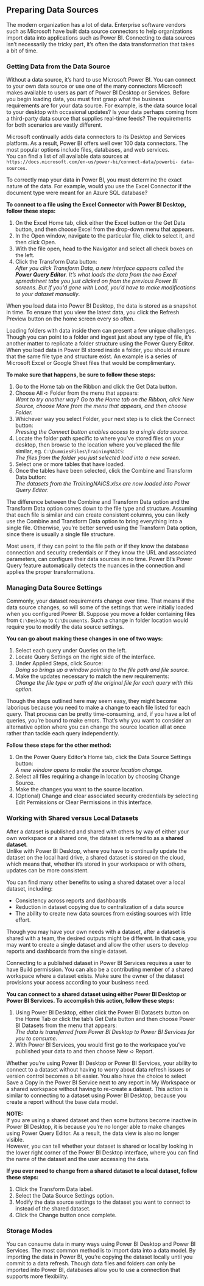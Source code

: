 ## Preparing Data Sources
The modern organization has a lot of data. Enterprise software vendors such as Microsoft have built data source connectors to help organizations import data into applications such as Power BI. Connecting to data sources isn’t necessarily the tricky part, it’s often the data transformation that takes a bit of time.

### Getting Data from the Data Source
Without a data source, it’s hard to use Microsoft Power BI. You can connect to your own data source or use one of the many connectors Microsoft makes available to users as part of Power BI Desktop or Services. Before you begin loading data, you must first grasp what the business requirements are for your data source. For example, is the data source local to your desktop with occasional updates? Is your data perhaps coming from a third-party data source that supplies real-time feeds? The requirements for both scenarios are vastly different.  

Microsoft continually adds data connectors to its Desktop and Services platform. As a result, Power BI offers well
over 100 data connectors. The most popular options include files, databases, and web services.  
You can find a list of all available data sources at `https://docs.microsoft.com/en-us/power-bi/connect-data/powerbi-
data-sources`.  

To correctly map your data in Power BI, you must determine the exact nature of the data. For example, would you use the Excel Connector if the document type were meant for an Azure SQL database?  

**To connect to a file using the Excel Connector with Power BI Desktop, follow these steps:**
1. On the Excel Home tab, click either the Excel button or the Get Data button, and then choose Excel from the drop-down menu that appears.
2. In the Open window, navigate to the particular file, click to select it, and then click Open.
3. With the file open, head to the Navigator and select all check boxes on the left.
4. Click the Transform Data button:  
*After you click Transform Data, a new interface appears called the **Power Query Editor**. It’s what loads the data from the two Excel spreadsheet tabs you just clicked on from the previous Power BI screens. But If you’d gone with Load, you’d have to make modifications to your dataset manually*.  

When you load data into Power BI Desktop, the data is stored as a snapshot in time. To ensure that you view the latest data, you click the Refresh Preview button on the home screen every so often.  

Loading folders with data inside them can present a few unique challenges. Though you can point to a folder and ingest just about any type of file, it’s another matter to replicate a folder structure using the Power Query Editor. When you load data in Power BI stored inside a folder, you should ensure that the same file type and structure exist. An example is a series of Microsoft Excel or Google Sheet files that would be complimentary.  

**To make sure that happens, be sure to follow these steps:**
1. Go to the Home tab on the Ribbon and click the Get Data button.
2. Choose All ➪ Folder from the menu that appears:  
*Want to try another way? Go to the Home tab on the Ribbon, click New Source, choose More from the menu that appears, and then choose Folder.*
3. Whichever way you select Folder, your next step is to click the Connect button:  
*Pressing the Connect button enables access to a single data source.*
4. Locate the folder path specific to where you’ve stored files on your desktop, then browse to the location where you’ve placed the file similar, eg. `C:\DummiesFiles\TrainingNAICS`:  
*The files from the folder you just selected load into a new screen.*
5. Select one or more tables that have loaded.
6. Once the tables have been selected, click the Combine and Transform Data button:  
*The datasets from the TrainingNAICS.xlsx are now loaded into Power Query Editor.*

The difference between the Combine and Transform Data option and the Transform Data option comes down to the file type and structure. Assuming that each file is similar and can create consistent columns, you can likely use the Combine and Transform Data option to bring everything into a single file. Otherwise, you’re better served using the Transform Data option, since there is usually a single file structure.  

Most users, if they can point to the file path or if they know the database connection and security credentials or if they know the URL and associated parameters, can configure their data sources in no time. Power BI’s Power Query feature automatically detects the nuances in the connection and applies the proper transformations.  

### Managing Data Source Settings
Commonly, your dataset requirements change over time. That means if the data source changes, so will some of the settings that were initially loaded when you configured Power BI. Suppose you move a folder containing files from `C:\Desktop` to `C:\Documents`. Such a change in folder location would require you to modify the data source settings.  

**You can go about making these changes in one of two ways:**
1. Select each query under Queries on the left.
2. Locate Query Settings on the right side of the interface.
3. Under Applied Steps, click Source:  
*Doing so brings up a window pointing to the file path and file source.*
4. Make the updates necessary to match the new requirements:  
*Change the file type or path of the original file for each query with this option.*

Though the steps outlined here may seem easy, they might become laborious because you need to make a change to each file listed for each query. That process can be pretty time-consuming, and, if you have a lot of queries, you’re bound to make errors. That’s why you
want to consider an alternative option where you can change the source location all at once rather than tackle each query independently.  

**Follow these steps for the other method:**
1. On the Power Query Editor’s Home tab, click the Data Source Settings button:  
*A new window opens to make the source location change.*
2. Select all files requiring a change in location by choosing Change Source.
3. Make the changes you want to the source location.
4. (Optional) Change and clear associated security credentials by selecting Edit Permissions or Clear Permissions in this interface.

### Working with Shared versus Local Datasets  
After a dataset is published and shared with others by way of either your own workspace or a shared one, the dataset is referred to as a **shared dataset**.  
Unlike with Power BI Desktop, where you have to continually update the dataset on the local hard drive, a shared dataset is stored on the cloud, which means that, whether it’s stored in your workspace or with others, updates can be more consistent.  

You can find many other benefits to using a shared dataset over a local dataset, including:
- Consistency across reports and dashboards
- Reduction in dataset copying due to centralization of a data source
- The ability to create new data sources from existing sources with little effort.

Though you may have your own needs with a dataset, after a dataset is shared with a team, the desired outputs might be different. In that case, you may want to create a single dataset and allow the other users to develop reports and dashboards from the single dataset.  

Connecting to a published dataset in Power BI Services requires a user to have Build permission. You can also be a contributing member of a shared workspace where a dataset exists. Make sure the owner of the dataset provisions your access according to your business need.  

**You can connect to a shared dataset using either Power BI Desktop or Power BI Services. To accomplish this action, follow these steps:**
1. Using Power BI Desktop, either click the Power BI Datasets button on the Home Tab or click the tab’s Get Data button and then choose Power BI Datasets from the menu that appears:  
*The data is transferred from Power BI Desktop to Power BI Services for you to
consume.*
2. With Power BI Services, you would first go to the workspace you’ve published your data to and then choose New ➪ Report.

Whether you’re using Power BI Desktop or Power BI Services, your ability to connect to a dataset without having to worry about data refresh issues or version control becomes a bit easier. You also have the choice to select Save a Copy in the
Power BI Service next to any report in My Workspace or a shared workspace without having to re-create a dataset. This action is similar to connecting to a dataset using Power BI Desktop, because you create a report without the base data model.  

**NOTE:**  
If you are using a shared dataset and then some buttons become inactive in Power BI Desktop, it is because you’re no longer able to make changes using Power Query Editor. As a result, the data view is also no longer visible.  
However, you can tell whether your dataset is shared or local by looking in the lower right corner of the Power BI Desktop interface, where you can find the name of the dataset and the user accessing the data.  

**If you ever need to change from a shared dataset to a local dataset, follow these steps:**
1. Click the Transform Data label.
2. Select the Data Source Settings option.
3. Modify the data source settings to the dataset you want to connect to instead of the shared dataset.
4. Click the Change button once complete.  

### Storage Modes
You can consume data in many ways using Power BI Desktop and Power BI Services. The most common method is to import data into a data model. By importing the data in Power BI, you’re copying the dataset locally until you commit to a data refresh. Though data files and folders can only be imported into Power BI, databases allow you to use a connection that
supports more flexibility.  

